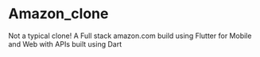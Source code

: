 # Amazon_clone
Not a typical clone! A Full stack amazon.com build using Flutter for Mobile and Web with APIs built using Dart
